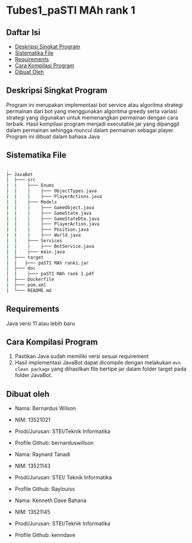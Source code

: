 # Tubes1_paSTI MAh rank 1

## Daftar Isi
* [Deskripsi Singkat Program](#deskripsi-singkat-program)
* [Sistematika File](#sistematika-file)
* [Requirements](#requirements)
* [Cara Kompilasi Program](#cara-kompilasi-program)
* [Dibuat Oleh](#dibuat-oleh)

## Deskripsi Singkat Program
Program ini merupakan implementasi bot service atau algoritma strategi permainan dari bot yang menggunakan algoritma greedy serta variasi strategi yang digunakan untuk memenangkan permainan dengan cara terbaik. Hasil kompilasi program menjadi executable jar yang dipanggil dalam permainan sehingga muncul dalam permainan sebagai player. Program ini dibuat dalam bahasa Java
## Sistematika File
```bash
.
├─ JavaBot
|  ├─── src
|  |    ├─── Enums
|  |    |    ├─── ObjectTypes.java
|  |    |    ├─── PlayerActions.java
|  |    ├─── Models
|  |    |    ├─── GameObject.java
|  |    |    ├─── GameState.java
|  |    |    ├─── GameStateDto.java
|  |    |    ├─── PlayerAction.java
|  |    |    ├─── Position.java
|  |    |    ├─── World.java
|  |    ├─── Services
|  |    |    ├─── BotService.java
|  |    ├─── main.java
|  ├─── target
|  |   ├─── paSTI MAh rank1.jar
|  ├─── doc
│  |    ├─── paSTI MAh rank 1.pdf
|  ├─── Dockerfile
|  ├─── pom.xml
|  └─── README.md
```
## Requirements
Java versi 11 atau lebih baru

## Cara Kompilasi Program
1. Pastikan Java sudah memiliki versi sesuai requirement
2. Hasil implementasi JavaBot dapat dicompile dengan melakukan `mvn clean package` yang dihasilkan file bertipe jar dalam folder target pada folder JavaBot.

## Dibuat oleh
* Nama: Bernardus Wilson
* NIM: 13521021
* Prodi/Jurusan: STEI/Teknik Informatika
* Profile Github: bernarduswillson

* Nama: Raynard Tanadi
* NIM: 13521143
* Prodi/Jurusan: STEI/ Teknik Informatika
* Profile Github: Raylouiss

* Nama: Kenneth Dave Bahana
* NIM: 13521145
* Prodi/Jurusan: STEI/Teknik Informatika
* Profile Github: kenndave
